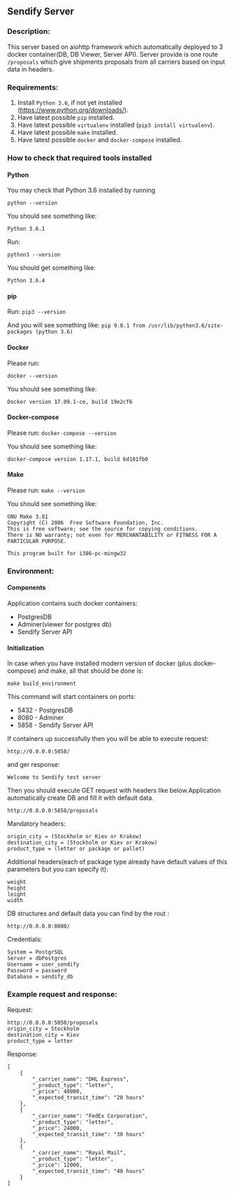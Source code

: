 ## Sendify Server

### Description:
This server based on aiohttp framework which automatically deployed to 3 docker container(DB, DB Viewer, Server API).
Server provide is one route `/proposals` which give shipments proposals from all carriers  based on input data in headers.  

### Requirements:

1. Install `Python 3.6`, if not yet installed (https://www.python.org/downloads/).
2. Have latest possible `pip` installed.
3. Have latest possible `virtualenv` installed (`pip3 install virtualenv`).
4. Have latest possible `make` installed.
5. Have latest possible `docker` and `docker-compose` installed.

### How to check that required tools installed

#### Python

You may check that Python 3.6 installed by running 

```python --version```

You should see something like:

```
Python 3.6.1
```

Run:

```python3 --version```

You should get something like:

```
Python 3.6.4
```

#### pip

Run:
```pip3 --version```

And you will see something like:
```pip 9.0.1 from /usr/lib/python3.6/site-packages (python 3.6)```

#### Docker
Please run:

```docker --version```

You should see something like:

```Docker version 17.09.1-ce, build 19e2cf6```


#### Docker-compose

Please run:
```docker-compose --version```

You should see something like:

```docker-compose version 1.17.1, build 6d101fb0```


#### Make
Please run:
```make --version```

You should see something like:

```
GNU Make 3.81
Copyright (C) 2006  Free Software Foundation, Inc.
This is free software; see the source for copying conditions.
There is NO warranty; not even for MERCHANTABILITY or FITNESS FOR A
PARTICULAR PURPOSE.

This program built for i386-pc-mingw32
```

### Environment:

#### Components

Application contains such docker containers:

* PostgresDB
* Adminer(viewer for postgres db)
* Sendify Server API

#### Initialization

In case when you have installed modern version of docker (plus docker-compose) and make, all that should be done is:

```
make build_environment
```

This command will start containers on ports:

* 5432 - PostgresDB
* 8080 - Adminer
* 5858 - Sendify Server API

If containers up successfully then you will be able to execute request:

```
http://0.0.0.0:5858/
```
and ger response:
```
Welcome to Sendify test server
```


Then you should execute GET request with headers like below.Application automatically create DB and fill it with default data.

```
http://0.0.0.0:5858/proposals
```

Mandatory headers:
```
origin_city = (Stockholm or Kiev or Krakow)
destination_city = (Stockholm or Kiev or Krakow)
product_type = (letter or package or pallet)
```

Additional headers(each of package type already have default values of this parameters but you can specify it):
```
weight
height
leight
width
```

DB structures and default data you can find by the rout :

```
http://0.0.0.0:8080/
```

Credentials:

```
System = PostgrSQL
Server = dbPostgres
Username = user_sendify
Password = password
Database = sendify_db
```

### Example request and response: 

Request:
```
http://0.0.0.0:5858/proposals
origin_city = Stockholm
destination_city = Kiev
product_type = letter
```

Response:

```
[
    {
        "_carrier_name": "DHL Express",
        "_product_type": "letter",
        "_price": 48000,
        "_expected_transit_time": "20 hours"
    },
    {
        "_carrier_name": "FedEx Corporation",
        "_product_type": "letter",
        "_price": 24000,
        "_expected_transit_time": "30 hours"
    },
    {
        "_carrier_name": "Royal Mail",
        "_product_type": "letter",
        "_price": 12000,
        "_expected_transit_time": "40 hours"
    }
]
```
